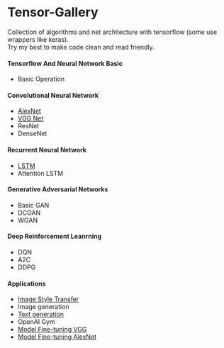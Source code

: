# Tensor-Gallery
Collection of algorithms and net architecture with tensorflow (some use wrappers like keras).  
Try my best to make code clean and read friendly.

#### Tensorflow And Neural Network Basic
- Basic Operation
#### Convolutional Neural Network
- [AlexNet](https://github.com/JasonHanG/tensor-gallery/tree/master/alexNet-finetune)
- [VGG Net](https://github.com/JasonHanG/tensor-gallery/tree/master/vgg16-keras)
- ResNet
- DenseNet
#### Recurrent Neural Network
- [LSTM](https://github.com/JasonHanG/tensor-gallery/tree/master/char-rnn)
- Attention LSTM

#### Generative Adversarial Networks
- Basic GAN
- DCGAN
- WGAN
#### Deep Reinforcement Leanrning
- DQN
- A2C
- DDPG

#### Applications 

- [Image Style Transfer](https://github.com/JasonHanG/tensor-gallery/tree/master/style-transfer)
- Image generation
- [Text generation](https://github.com/JasonHanG/tensor-gallery/tree/master/char-rnn)
- OpenAI Gym
- [Model Fine-tuning VGG](https://github.com/JasonHanG/tensor-gallery/tree/master/vgg16-keras)
- [Model Fine-tuning AlexNet](https://github.com/JasonHanG/tensor-gallery/tree/master/alexNet-finetune)

